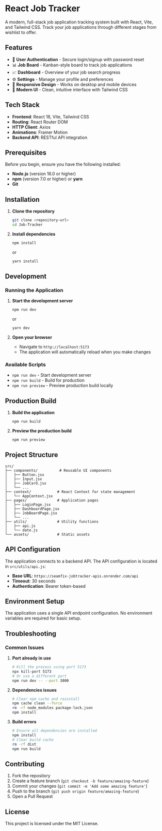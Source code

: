 # React Job Tracker

A modern, full-stack job application tracking system built with React, Vite, and Tailwind CSS. Track your job applications through different stages from wishlist to offer.

## Features

- 🔐 **User Authentication** - Secure login/signup with password reset
- 📊 **Job Board** - Kanban-style board to track job applications
- 📈 **Dashboard** - Overview of your job search progress
- ⚙️ **Settings** - Manage your profile and preferences
- 📱 **Responsive Design** - Works on desktop and mobile devices
- 🎨 **Modern UI** - Clean, intuitive interface with Tailwind CSS

## Tech Stack

- **Frontend**: React 18, Vite, Tailwind CSS
- **Routing**: React Router DOM
- **HTTP Client**: Axios
- **Animations**: Framer Motion
- **Backend API**: RESTful API integration

## Prerequisites

Before you begin, ensure you have the following installed:

- **Node.js** (version 16.0 or higher)
- **npm** (version 7.0 or higher) or **yarn**
- **Git**

## Installation

1. **Clone the repository**
   ```bash
   git clone <repository-url>
   cd Job-Tracker
   ```

2. **Install dependencies**
   ```bash
   npm install
   ```
   or
   ```bash
   yarn install
   ```

## Development

### Running the Application

1. **Start the development server**
   ```bash
   npm run dev
   ```
   or
   ```bash
   yarn dev
   ```

2. **Open your browser**
   - Navigate to `http://localhost:5173`
   - The application will automatically reload when you make changes

### Available Scripts

- `npm run dev` - Start development server
- `npm run build` - Build for production
- `npm run preview` - Preview production build locally

## Production Build

1. **Build the application**
   ```bash
   npm run build
   ```

2. **Preview the production build**
   ```bash
   npm run preview
   ```

## Project Structure

```
src/
├── components/          # Reusable UI components
│   ├── Button.jsx
│   ├── Input.jsx
│   ├── JobCard.jsx
│   └── ...
├── context/            # React Context for state management
│   └── AppContext.jsx
├── pages/              # Application pages
│   ├── LoginPage.jsx
│   ├── DashboardPage.jsx
│   ├── JobBoardPage.jsx
│   └── ...
├── utils/              # Utility functions
│   ├── api.js
│   └── date.js
└── assets/             # Static assets
```

## API Configuration

The application connects to a backend API. The API configuration is located in `src/utils/api.js`:

- **Base URL**: `https://seamfix-jobtracker-apis.onrender.com/api`
- **Timeout**: 30 seconds
- **Authentication**: Bearer token-based

## Environment Setup

The application uses a single API endpoint configuration. No environment variables are required for basic setup.

## Troubleshooting

### Common Issues

1. **Port already in use**
   ```bash
   # Kill the process using port 5173
   npx kill-port 5173
   # Or use a different port
   npm run dev -- --port 3000
   ```

2. **Dependencies issues**
   ```bash
   # Clear npm cache and reinstall
   npm cache clean --force
   rm -rf node_modules package-lock.json
   npm install
   ```

3. **Build errors**
   ```bash
   # Ensure all dependencies are installed
   npm install
   # Clear build cache
   rm -rf dist
   npm run build
   ```

## Contributing

1. Fork the repository
2. Create a feature branch (`git checkout -b feature/amazing-feature`)
3. Commit your changes (`git commit -m 'Add some amazing feature'`)
4. Push to the branch (`git push origin feature/amazing-feature`)
5. Open a Pull Request

## License

This project is licensed under the MIT License.

